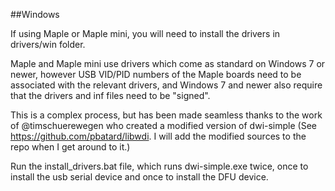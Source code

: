 ##Windows

If using Maple or Maple mini, you will need to install the drivers in drivers/win folder.

Maple and Maple mini use drivers which come as standard on Windows 7 or newer, however USB VID/PID numbers of the Maple boards need to be associated with the relevant drivers, and Windows 7 and newer also require that the drivers and inf files need to be "signed". 

This is a complex process, but has been made seamless thanks to the work of @timschuerewegen who created a modified version of dwi-simple (See https://github.com/pbatard/libwdi. I will add the modified sources to the repo when I get around to it.)

Run the install_drivers.bat file, which runs dwi-simple.exe twice, once to install the usb serial device and once to install the DFU device. 

